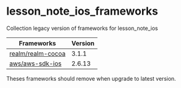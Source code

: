 # lesson_note_ios_frameworks
Collection legacy version of frameworks for lesson_note_ios <br/>

| Frameworks  | Version |
| ----------- | ------- |
| [realm/realm-cocoa](https://github.com/realm/realm-cocoa.git)  | 3.1.1  |
| [aws/aws-sdk-ios](https://github.com/aws-amplify/aws-sdk-ios.git)  | 2.6.13  |

Theses frameworks should remove when upgrade to latest version.
